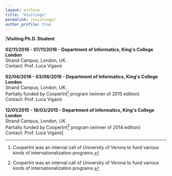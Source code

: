 ```yaml
---
layout: archive
title: "Visitings"
permalink: /visitings/
author_profile: true
---
```



|**Visiting Ph.D. Student**<br/><br/>**02/11/2016 - 07/11/2016 - Department of Informatics, King's College London**<br/>Strand Campus, London, UK.<br/>Contact: Prof. Luca Viganò<br/><br/>**02/04/2016 - 03/06/2016 - Department of Informatics, King's College London**<br/>Strand Campus, London, UK.<br/>Partially funded by CooperInt[^1] program (winner of 2015 edition)<br/>Contact: Prof. Luca Viganò<br/><br/>**12/01/2015 - 18/03/2015 - Department of Informatics, King's College London**<br/>Strand Campus, London, UK. <br/>Partially funded by CooperInt[^1] program (winner of 2014 edition)<br/>Contact: Prof. Luca Viganò|


[^1]: CooperInt was an internal call of University of Verona to fund various kinds of internationalization programs.
